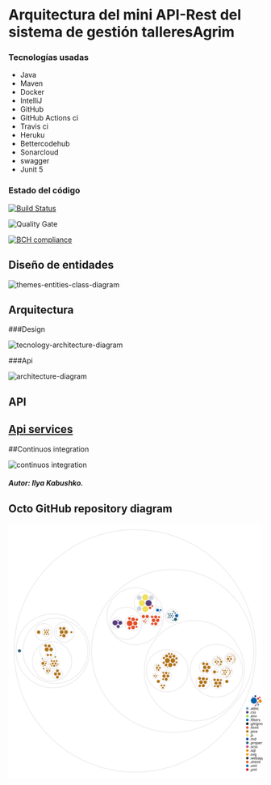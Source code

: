 # Arquitectura del mini API-Rest del sistema de gestión talleresAgrim

### Tecnologías usadas
* Java
* Maven
* Docker
* IntelliJ
* GitHub
* GitHub Actions ci
* Travis ci
* Heruku
* Bettercodehub
* Sonarcloud
* swagger
* Junit 5



### Estado del código

[![Build Status](https://travis-ci.org/Ruskab/agrimManager.svg?branch=develop)](https://travis-ci.org/Ruskab/agrimManager)

![Quality Gate](https://sonarcloud.io/api/project_badges/measure?project=ilya.dev%3AagrimManager&metric=alert_status)

[![BCH compliance](https://bettercodehub.com/edge/badge/Ruskab/agrimManager?branch=develop)](https://bettercodehub.com/)


## Diseño de entidades
![themes-entities-class-diagram](https://user-images.githubusercontent.com/16058725/48664196-4ac42880-ea9b-11e8-860c-1c8610d95c49.png)


## Arquitectura

###Design

![tecnology-architecture-diagram](https://user-images.githubusercontent.com/16058725/54881954-96c21800-4e55-11e9-93c9-259cd60353eb.png)

###Api

![architecture-diagram](https://user-images.githubusercontent.com/16058725/51445549-bbd7c480-1d06-11e9-95f6-61761ac0061e.png)

## API
[Api services](https://github.com/Ruskab/agrimManager/wiki/Api-services#api-services)
--- 

##Continuos integration

![continuos integration](https://user-images.githubusercontent.com/16058725/55355842-b39bc280-54c9-11e9-8973-101f3d87758b.png)
##### Autor: Ilya Kabushko.


## Octo GitHub repository diagram
![Visualization of this repo](./diagram.svg)
